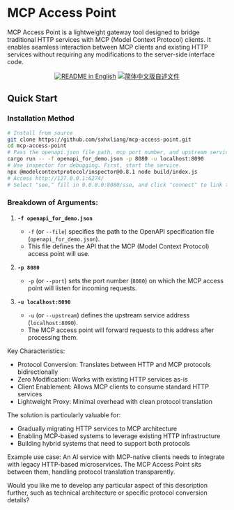 # MCP Access Point

MCP Access Point is a lightweight gateway tool designed to bridge traditional HTTP services with MCP (Model Context Protocol) clients. It enables seamless interaction between MCP clients and existing HTTP services without requiring any modifications to the server-side interface code.

<p align="center">
  <a href="./README.md"><img alt="README in English" src="https://img.shields.io/badge/English-d9d9d9"></a>
  <a href="./README_CN.md"><img alt="简体中文版自述文件" src="https://img.shields.io/badge/简体中文-d9d9d9"></a>

</p>

## Quick Start  

### Installation Method  
```bash  
# Install from source  
git clone https://github.com/sxhxliang/mcp-access-point.git  
cd mcp-access-point  
# Pass the openapi.json file path, mcp port number, and upstream service address  
cargo run -- -f openapi_for_demo.json -p 8080 -u localhost:8090  
# Use inspector for debugging. First, start the service.  
npx @modelcontextprotocol/inspector@0.8.1 node build/index.js  
# Access http://127.0.0.1:6274/  
# Select "see," fill in 0.0.0.0:8080/sse, and click "connect" to link to the service.  
```

### Breakdown of Arguments:  
1. **`-f openapi_for_demo.json`**  
   - `-f` (or `--file`) specifies the path to the OpenAPI specification file (`openapi_for_demo.json`).  
   - This file defines the API that the MCP (Model Context Protocol) access point will use.  

2. **`-p 8080`**  
   - `-p` (or `--port`) sets the port number (`8080`) on which the MCP access point will listen for incoming requests.  

3. **`-u localhost:8090`**  
   - `-u` (or `--upstream`) defines the upstream service address (`localhost:8090`).  
   - The MCP access point will forward requests to this address after processing them.  

Key Characteristics:
- Protocol Conversion: Translates between HTTP and MCP protocols bidirectionally
- Zero Modification: Works with existing HTTP services as-is
- Client Enablement: Allows MCP clients to consume standard HTTP services
- Lightweight Proxy: Minimal overhead with clean protocol translation

The solution is particularly valuable for:
- Gradually migrating HTTP services to MCP architecture
- Enabling MCP-based systems to leverage existing HTTP infrastructure
- Building hybrid systems that need to support both protocols

Example use case:
An AI service with MCP-native clients needs to integrate with legacy HTTP-based microservices. The MCP Access Point sits between them, handling protocol translation transparently.

Would you like me to develop any particular aspect of this description further, such as technical architecture or specific protocol conversion details?
